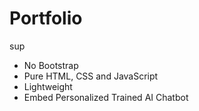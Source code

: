 ﻿# Portfolio

sup

- No Bootstrap
- Pure HTML, CSS and JavaScript
- Lightweight
- Embed Personalized Trained AI Chatbot
